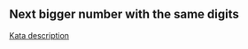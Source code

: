 ## Next bigger number with the same digits

[Kata description](https://www.codewars.com/kata/55983863da40caa2c900004e)
